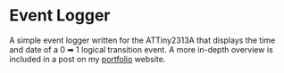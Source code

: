 # Event Logger

A simple event logger written for the ATTiny2313A that displays the time and date of a 0 ➡ 1 logical transition event. A more in-depth overview is included in a post on my [portfolio](https://nazzalnaseer.me) website. 
